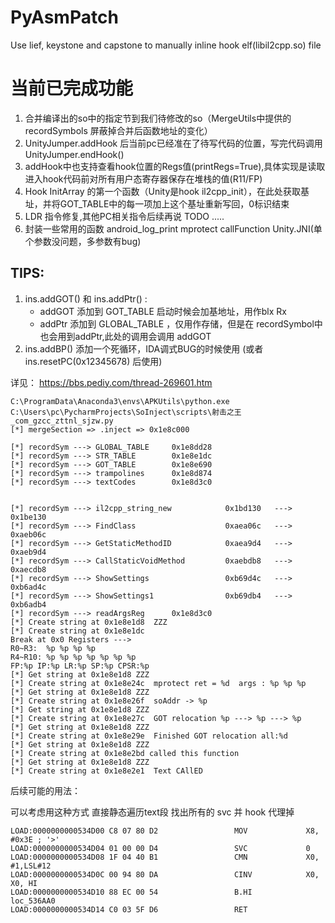 # PyAsmPatch
Use lief, keystone and capstone to manually inline hook elf(libil2cpp.so) file

 # 当前已完成功能
 1. 合并编译出的so中的指定节到我们待修改的so（MergeUtils中提供的 recordSymbols 屏蔽掉合并后函数地址的变化）
 2. UnityJumper.addHook 后当前pc已经准在了待写代码的位置，写完代码调用 UnityJumper.endHook() 
 3. addHook中也支持查看hook位置的Regs值(printRegs=True),具体实现是读取进入hook代码前对所有用户态寄存器保存在堆栈的值(R11/FP)
 4. Hook InitArray 的第一个函数（Unity是hook il2cpp_init），在此处获取基址，并将GOT_TABLE中的每一项加上这个基址重新写回，0标识结束
 5. LDR 指令修复,其他PC相关指令后续再说  TODO .....
 6. 封装一些常用的函数 android_log_print mprotect callFunction Unity.JNI(单个参数没问题，多参数有bug)
 
 ## TIPS:
 1. ins.addGOT() 和 ins.addPtr() : 
     - addGOT 添加到 GOT_TABLE 启动时候会加基地址，用作blx Rx
     - addPtr 添加到 GLOBAL_TABLE ，仅用作存储，但是在 recordSymbol中也会用到addPtr,此处的调用会调用 addGOT
 2. ins.addBP() 添加一个死循环，IDA调式BUG的时候使用 (或者ins.resetPC(0x12345678) 后使用)
     
 详见：
 https://bbs.pediy.com/thread-269601.htm
 
 
```
C:\ProgramData\Anaconda3\envs\APKUtils\python.exe C:\Users\pc\PycharmProjects\SoInject\scripts\射击之王_com_gzcc_zttnl_sjzw.py
[*] mergeSection => .inject => 0x1e8c000

[*] recordSym ---> GLOBAL_TABLE   	0x1e8dd28
[*] recordSym ---> STR_TABLE      	0x1e8e1dc
[*] recordSym ---> GOT_TABLE      	0x1e8e690
[*] recordSym ---> trampolines    	0x1e8d874
[*] recordSym ---> textCodes      	0x1e8d3c0


[*] recordSym ---> il2cpp_string_new        	0x1bd130   ---> 0x1be130
[*] recordSym ---> FindClass                	0xaea06c   ---> 0xaeb06c
[*] recordSym ---> GetStaticMethodID        	0xaea9d4   ---> 0xaeb9d4
[*] recordSym ---> CallStaticVoidMethod     	0xaebdb8   ---> 0xaecdb8
[*] recordSym ---> ShowSettings             	0xb69d4c   ---> 0xb6ad4c
[*] recordSym ---> ShowSettings1            	0xb69db4   ---> 0xb6adb4
[*] recordSym ---> readArgsReg    	0x1e8d3c0
[*] Create string at 0x1e8e1d8	ZZZ
[*] Create string at 0x1e8e1dc	
Break at 0x0 Registers ---> 
R0~R3:	%p %p %p %p 
R4~R10:	%p %p %p %p %p %p %p 
FP:%p IP:%p LR:%p SP:%p CPSR:%p
[*] Get string at 0x1e8e1d8	ZZZ
[*] Create string at 0x1e8e24c	mprotect ret = %d  args : %p %p %p
[*] Get string at 0x1e8e1d8	ZZZ
[*] Create string at 0x1e8e26f	soAddr -> %p
[*] Get string at 0x1e8e1d8	ZZZ
[*] Create string at 0x1e8e27c	GOT relocation %p ---> %p ---> %p
[*] Get string at 0x1e8e1d8	ZZZ
[*] Create string at 0x1e8e29e	Finished GOT relocation all:%d
[*] Get string at 0x1e8e1d8	ZZZ
[*] Create string at 0x1e8e2bd called this function
[*] Get string at 0x1e8e1d8	ZZZ
[*] Create string at 0x1e8e2e1	Text CAllED

```


后续可能的用法：

可以考虑用这种方式 直接静态遍历text段 找出所有的 svc 并 hook 代理掉
```
LOAD:0000000000534D00 C8 07 80 D2                 MOV             X8, #0x3E ; '>'
LOAD:0000000000534D04 01 00 00 D4                 SVC             0
LOAD:0000000000534D08 1F 04 40 B1                 CMN             X0, #1,LSL#12
LOAD:0000000000534D0C 00 94 80 DA                 CINV            X0, X0, HI
LOAD:0000000000534D10 88 EC 00 54                 B.HI            loc_536AA0
LOAD:0000000000534D14 C0 03 5F D6                 RET
```

